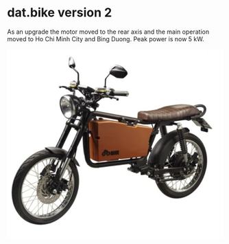 # dat.bike version 2

As an upgrade the motor moved to the rear axis and the main operation moved to Ho Chi Minh City and Bing Duong. Peak power is now 5 kW.

![Dat Bike 2](../docs/datbike2.jpg)

